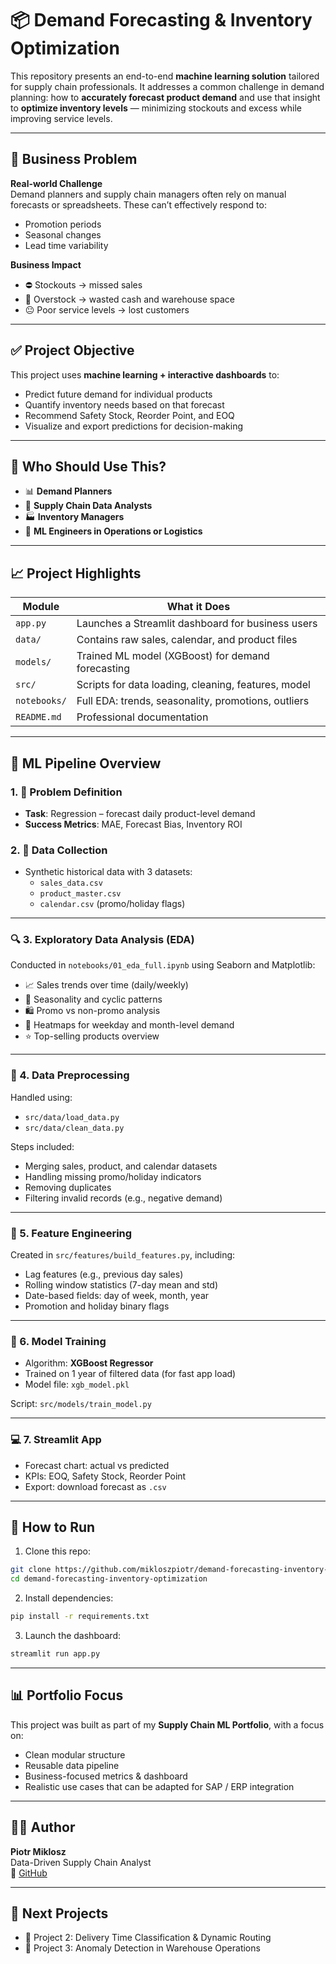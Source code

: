# 📦 Demand Forecasting & Inventory Optimization

This repository presents an end-to-end **machine learning solution** tailored for supply chain professionals. It addresses a common challenge in demand planning: how to **accurately forecast product demand** and use that insight to **optimize inventory levels** — minimizing stockouts and excess while improving service levels.

---

## 🎯 Business Problem

**Real-world Challenge**  
Demand planners and supply chain managers often rely on manual forecasts or spreadsheets. These can’t effectively respond to:
- Promotion periods
- Seasonal changes
- Lead time variability

**Business Impact**  
- ⛔ Stockouts → missed sales
- 💸 Overstock → wasted cash and warehouse space
- 😐 Poor service levels → lost customers

---

## ✅ Project Objective

This project uses **machine learning + interactive dashboards** to:

- Predict future demand for individual products
- Quantify inventory needs based on that forecast
- Recommend Safety Stock, Reorder Point, and EOQ
- Visualize and export predictions for decision-making

---

## 🧩 Who Should Use This?

- 📊 **Demand Planners**
- 🧠 **Supply Chain Data Analysts**
- 🏭 **Inventory Managers**
- 🤖 **ML Engineers in Operations or Logistics**

---

## 📈 Project Highlights

| Module                | What it Does                                        |
|-----------------------|-----------------------------------------------------|
| `app.py`              | Launches a Streamlit dashboard for business users   |
| `data/`               | Contains raw sales, calendar, and product files     |
| `models/`             | Trained ML model (XGBoost) for demand forecasting   |
| `src/`                | Scripts for data loading, cleaning, features, model |
| `notebooks/`          | Full EDA: trends, seasonality, promotions, outliers |
| `README.md`           | Professional documentation                          |

---

## 🧠 ML Pipeline Overview

### 1. 📌 Problem Definition
- **Task**: Regression – forecast daily product-level demand
- **Success Metrics**: MAE, Forecast Bias, Inventory ROI

### 2. 🧾 Data Collection
- Synthetic historical data with 3 datasets:
  - `sales_data.csv`
  - `product_master.csv`
  - `calendar.csv` (promo/holiday flags)

---

### 🔍 3. Exploratory Data Analysis (EDA)

Conducted in `notebooks/01_eda_full.ipynb` using Seaborn and Matplotlib:

- 📈 Sales trends over time (daily/weekly)
- 🔁 Seasonality and cyclic patterns
- 🛍️ Promo vs non-promo analysis
- 📅 Heatmaps for weekday and month-level demand
- ⭐ Top-selling products overview

---

### 🧼 4. Data Preprocessing

Handled using:
- `src/data/load_data.py`
- `src/data/clean_data.py`

Steps included:
- Merging sales, product, and calendar datasets
- Handling missing promo/holiday indicators
- Removing duplicates
- Filtering invalid records (e.g., negative demand)

---

### 🧱 5. Feature Engineering

Created in `src/features/build_features.py`, including:

- Lag features (e.g., previous day sales)
- Rolling window statistics (7-day mean and std)
- Date-based fields: day of week, month, year
- Promotion and holiday binary flags

---

### 🤖 6. Model Training
- Algorithm: **XGBoost Regressor**
- Trained on 1 year of filtered data (for fast app load)
- Model file: `xgb_model.pkl`

Script: `src/models/train_model.py`

---

### 💻 7. Streamlit App
- Forecast chart: actual vs predicted
- KPIs: EOQ, Safety Stock, Reorder Point
- Export: download forecast as `.csv`

---

## 🚀 How to Run

1. Clone this repo:
```bash
git clone https://github.com/mikloszpiotr/demand-forecasting-inventory-optimization.git
cd demand-forecasting-inventory-optimization
```

2. Install dependencies:
```bash
pip install -r requirements.txt
```

3. Launch the dashboard:
```bash
streamlit run app.py
```

---

## 📊 Portfolio Focus

This project was built as part of my **Supply Chain ML Portfolio**, with a focus on:
- Clean modular structure
- Reusable data pipeline
- Business-focused metrics & dashboard
- Realistic use cases that can be adapted for SAP / ERP integration

---

## 👨‍💼 Author

**Piotr Miklosz**  
Data-Driven Supply Chain Analyst  
🔗 [GitHub](https://github.com/mikloszpiotr)

---

## 🏁 Next Projects

- 📍 Project 2: Delivery Time Classification & Dynamic Routing  
- 📍 Project 3: Anomaly Detection in Warehouse Operations
